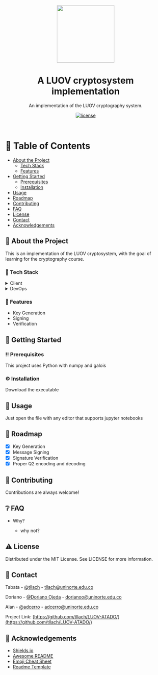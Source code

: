 <div align="center">

  <img src="https://media1.giphy.com/media/v1.Y2lkPTc5MGI3NjExZG02cHYycmVlczJxY215MG1ocTVzMXYzOHVsdG1ldDdxbjB5czFtYyZlcD12MV9pbnRlcm5hbF9naWZfYnlfaWQmY3Q9Zw/fo4SEMvL8vdd2v2ffp/giphy.webp" width="180">
  <!--- via GIPHY -->
  <h1>A LUOV cryptosystem implementation</h1>
  
  <p>
    An implementation of the LUOV cryptography system.
  </p>
  
  
<!-- Badges -->
<p>
  <a href="https://github.com/tllach/LUOV-ATADO/blob/main/LICENSE">
    <img src="https://img.shields.io/github/license/tllach/LUOV-ATADO?style=flat" alt="license" />
  </a>
</p>
</div>

<br />

<!-- Table of Contents -->
# :notebook_with_decorative_cover: Table of Contents

- [About the Project](#star2-about-the-project)
  * [Tech Stack](#space_invader-tech-stack)
  * [Features](#dart-features)
- [Getting Started](#toolbox-getting-started)
  * [Prerequisites](#bangbang-prerequisites)
  * [Installation](#gear-installation)
- [Usage](#eyes-usage)
- [Roadmap](#compass-roadmap)
- [Contributing](#wave-contributing)
- [FAQ](#grey_question-faq)
- [License](#warning-license)
- [Contact](#handshake-contact)
- [Acknowledgements](#gem-acknowledgements)

  

<!-- About the Project -->
## :star2: About the Project
This is an implementation of the LUOV cryptosystem, with the goal of learning for the cryptography course.

<!-- TechStack -->
### :space_invader: Tech Stack

<details>
  <summary>Client</summary>
  <ul>
    <li><a href="https://www.python.org/">Python</a></li>
  </ul>
</details>
  
<details>
<summary>DevOps</summary>
  <ul>
    <li><a href="https://www.python.org/">Python</a></li>
  </ul>
</details>

<!-- Features -->
### :dart: Features

- Key Generation
- Signing
- Verification

<!-- Getting Started -->
## 	:toolbox: Getting Started

<!-- Prerequisites -->
### :bangbang: Prerequisites

This project uses Python with numpy and galois

<!-- Installation -->
### :gear: Installation

Download the executable

<!-- Usage -->
## :eyes: Usage

Just open the file with any editor that supports jupyter notebooks

<!-- Roadmap -->
## :compass: Roadmap

* [x] Key Generation
* [x] Message Signing
* [x] Signature Verification
* [x] Proper Q2 encoding and decoding

<!-- Contributing -->
## :wave: Contributing

Contributions are always welcome!

<!-- FAQ -->
## :grey_question: FAQ

- Why?
  
  + why not?

<!-- License -->
## :warning: License

Distributed under the MIT License. See LICENSE for more information.


<!-- Contact -->
## :handshake: Contact

Tabata - [@tllach](https://github.com/tllach) - tllach@uninorte.edu.co

Doriano - [@Doriano Ojeda](https://github.com/DorianoOjeda) - dorianoo@uninorte.edu.co

Alan - [@adcerro](https://github.com/adcerro) - adcerro@uninorte.edu.co

Project Link: [https://github.com/tllach/LUOV-ATADO/](https://github.com/tllach/LUOV-ATADO/)


<!-- Acknowledgments -->
## :gem: Acknowledgements

 - [Shields.io](https://shields.io/)
 - [Awesome README](https://github.com/matiassingers/awesome-readme)
 - [Emoji Cheat Sheet](https://github.com/ikatyang/emoji-cheat-sheet/blob/master/README.md#travel--places)
 - [Readme Template](https://github.com/othneildrew/Best-README-Template)
